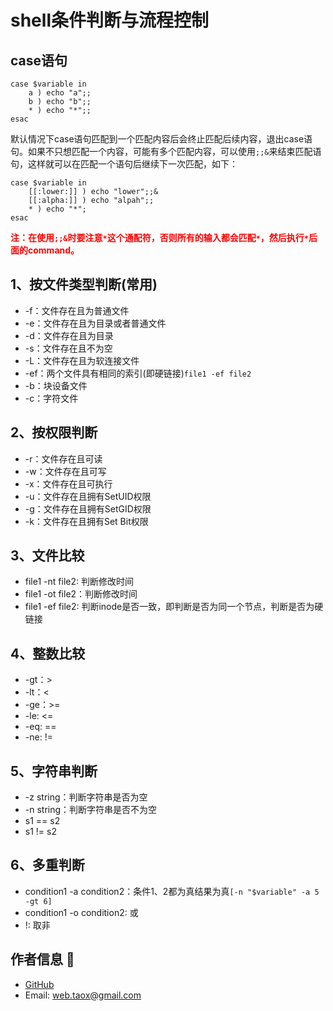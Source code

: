 # shell条件判断与流程控制

## case语句

```shell
case $variable in
	a ) echo "a";;
	b ) echo "b";;
	* ) echo "*";;
esac
```

默认情况下case语句匹配到一个匹配内容后会终止匹配后续内容，退出case语句。如果不只想匹配一个内容，可能有多个匹配内容，可以使用```;;&```来结束匹配语句，这样就可以在匹配一个语句后继续下一次匹配，如下：

```shell
case $variable in
	[[:lower:]] ) echo "lower";;&
	[[:alpha:]] ) echo "alpah";;
	* ) echo "*";
esac
```

**<p style="color:red;">注：在使用```;;&```时要注意```*```这个通配符，否则所有的输入都会匹配```*```，然后执行```*```后面的command。</p>**

## 1、按文件类型判断(常用)

* -f：文件存在且为普通文件
* -e：文件存在且为目录或者普通文件
* -d：文件存在且为目录
* -s：文件存在且不为空
* -L：文件存在且为软连接文件
* -ef：两个文件具有相同的索引(即硬链接)```file1 -ef file2```
* -b：块设备文件
* -c：字符文件

## 2、按权限判断

* -r：文件存在且可读
* -w：文件存在且可写
* -x：文件存在且可执行
* -u：文件存在且拥有SetUID权限
* -g：文件存在且拥有SetGID权限
* -k：文件存在且拥有Set Bit权限

## 3、文件比较

* file1 -nt file2: 判断修改时间
* file1 -ot file2：判断修改时间
* file1 -ef file2: 判断inode是否一致，即判断是否为同一个节点，判断是否为硬链接

## 4、整数比较

* -gt：>
* -lt：<
* -ge：>=
* -le: <=
* -eq: ==
* -ne: !=

## 5、字符串判断

* -z string：判断字符串是否为空
* -n string：判断字符串是否不为空
* s1 == s2
* s1 != s2

## 6、多重判断

* condition1 -a condition2：条件1、2都为真结果为真```[-n "$variable" -a 5 -gt 6]```
* condition1 -o condition2: 或
* !: 取非

## 作者信息 🦊

* [GitHub](https://github.com/Tao-Quixote)
* Email: <web.taox@gmail.com>
